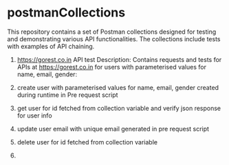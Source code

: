 # postmanCollections
This repository contains a set of Postman collections designed for testing and demonstrating various API functionalities. The collections include tests with examples of API chaining.


1. https://gorest.co.in API test 
Description: Contains requests and tests for APIs at https://gorest.co.in for users with parameterised values for name, email, gender:
  1. create user with parameterised values for name, email, gender created during runtime in Pre request script
  2. get user for id fetched from collection variable and verify json response for user info
  3. update user email with unique email generated in pre request script
  4. delete user for id fetched from collection variable

2. 
